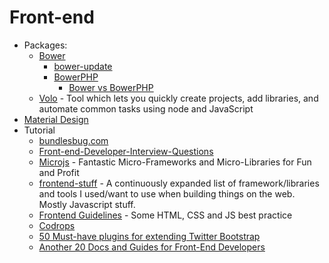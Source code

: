 # Front-end
* Packages:
    - [Bower](http://bower.io/)
        - [bower-update](http://goo.gl/Ax1n9z)
        - [BowerPHP](http://bowerphp.org/)
            - [Bower vs BowerPHP](http://goo.gl/aMECm2)
    - [Volo](http://volojs.org/) - Tool which lets you quickly create projects, add libraries, and automate common tasks using node and JavaScript
* [Material Design](http://goo.gl/sM1anN)
* Tutorial
    - [bundlesbug.com](https://bundlesbug.com/)
    - [Front-end-Developer-Interview-Questions](http://goo.gl/oiJ54u)
    - [Microjs](http://microjs.com/#) - Fantastic Micro-Frameworks and Micro-Libraries for Fun and Profit
    - [frontend-stuff](http://goo.gl/5kAJjW) - A continuously expanded list of framework/libraries and tools I used/want to use when building things on the web. Mostly Javascript stuff.
    - [Frontend Guidelines](http://goo.gl/geCIL7) - Some HTML, CSS and JS best practice
    - [Codrops](http://goo.gl/mGfE9G)
    - [50 Must-have plugins for extending Twitter Bootstrap](http://goo.gl/wX3VYx)
    - [Another 20 Docs and Guides for Front-End Developers](http://goo.gl/XrK1WP)
